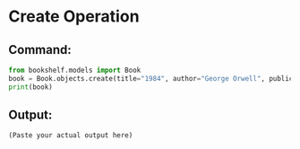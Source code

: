 # Create Operation

## Command:
```python
from bookshelf.models import Book
book = Book.objects.create(title="1984", author="George Orwell", publication_year=1949)
print(book)
```

## Output:
```
(Paste your actual output here)
```
